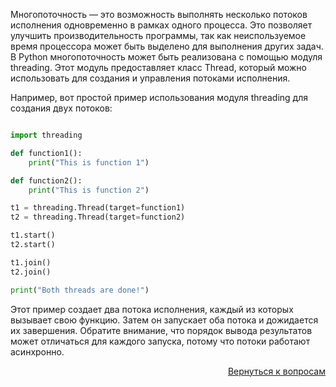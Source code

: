 Многопоточность — это возможность выполнять несколько потоков исполнения одновременно в рамках одного процесса.
Это позволяет улучшить производительность программы, так как неиспользуемое время процессора может быть выделено
для выполнения других задач. В Python многопоточность может быть реализована с помощью модуля threading. Этот модуль
предоставляет класс Thread, который можно использовать для создания и управления потоками исполнения.

Например, вот простой пример использования модуля threading для создания двух потоков:

```python

import threading

def function1():
    print("This is function 1")

def function2():
    print("This is function 2")

t1 = threading.Thread(target=function1)
t2 = threading.Thread(target=function2)

t1.start()
t2.start()

t1.join()
t2.join()

print("Both threads are done!")
```

Этот пример создает два потока исполнения, каждый из которых вызывает свою функцию. Затем он запускает оба потока и
дожидается их завершения. Обратите внимание, что порядок вывода результатов может отличаться для каждого запуска,
потому что потоки работают асинхронно.

<div align="right">

[Вернуться к вопросам](../Вопросы.md)

</div>
